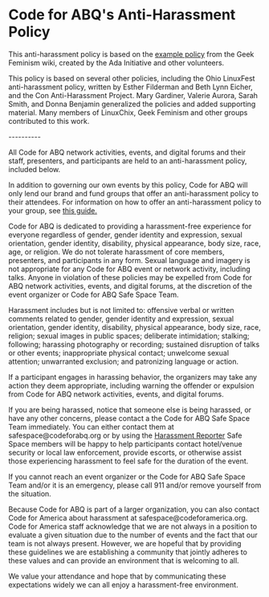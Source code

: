 <h1>Code for ABQ's Anti-Harassment Policy</h1>

<p>This anti-harassment policy is based on the <a href="http://geekfeminism.wikia.com/wiki/Conference_anti-harassment/Policy">example policy</a> from the Geek Feminism wiki, created by the Ada Initiative and other volunteers.

<p>This policy is based on several other policies, including the Ohio LinuxFest anti-harassment policy, written by Esther Filderman and Beth Lynn Eicher, and the Con Anti-Harassment Project. Mary Gardiner, Valerie Aurora, Sarah Smith, and Donna Benjamin generalized the policies and added supporting material. Many members of LinuxChix, Geek Feminism and other groups contributed to this work.

<p>----------

<p>All Code for ABQ network activities, events, and digital forums and their staff, presenters, and participants are held to an anti-harassment policy, included below.

<p>In addition to governing our own events by this policy, Code for ABQ will only lend our brand and fund groups that offer an anti-harassment policy to their attendees. For information on how to offer an anti-harassment policy to your group, see <a href="https://docs.google.com/document/d/1Zg2FDt7awgfCmdcbzMwKHMb1A7KDOhs_z7ibCb3TLLQ/edit">this guide.<a>

<p>Code for ABQ is dedicated to providing a harassment-free experience for everyone regardless of gender, gender identity and expression, sexual orientation, gender identity, disability, physical appearance, body size, race, age, or religion. We do not tolerate harassment of core members, presenters, and participants in any form. Sexual language and imagery is not appropriate for any Code for ABQ event or network activity, including talks. Anyone in violation of these policies may be expelled from Code for ABQ network activities, events, and digital forums, at the discretion of the event organizer or Code for ABQ Safe Space Team.

<p>Harassment includes but is not limited to: offensive verbal or written comments related to gender, gender identity and expression, sexual orientation, gender identity, disability, physical appearance, body size, race, religion; sexual images in public spaces; deliberate intimidation; stalking; following; harassing photography or recording; sustained disruption of talks or other events; inappropriate physical contact; unwelcome sexual attention; unwarranted exclusion; and patronizing language or action.

<p>If a participant engages in harassing behavior, the organizers may take any action they deem appropriate, including warning the offender or expulsion from Code for ABQ network activities, events, and digital forums. 

<p>If you are being harassed, notice that someone else is being harassed, or have any other concerns, please contact a the Code for ABQ Safe Space Team immediately. You can either contact them at safespace@codeforabq.org or by using the <a href="https://codeforabq.typeform.com/to/Uiirlb">Harassment Reporter</a>  Safe Space members will be happy to help participants contact hotel/venue security or local law enforcement, provide escorts, or otherwise assist those experiencing harassment to feel safe for the duration of the event.

<p>If you cannot reach an event organizer or the Code for ABQ Safe Space Team and/or it is an emergency, please call 911 and/or remove yourself from the situation. 

<p>Because Code for ABQ is part of a larger organization, you can also contact Code for America about harassment at safespace@codeforamerica.org.  Code for America staff acknowledge that we are not always in a position to evaluate a given situation due to the number of events and the fact that our team is not always present. However, we are hopeful that by providing these guidelines we are establishing a community that jointly adheres to these values and can provide an environment that is welcoming to all.

<p>We value your attendance and hope that by communicating these expectations widely we can all enjoy a harassment-free environment.






